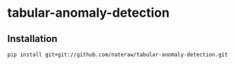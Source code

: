 # tabular-anomaly-detection

## Installation

```
pip install git+git://github.com/nateraw/tabular-anomaly-detection.git
```
